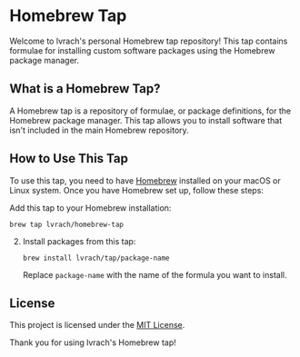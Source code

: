 # Homebrew Tap

Welcome to lvrach's personal Homebrew tap repository! This tap contains formulae for installing custom software packages using the Homebrew package manager.

## What is a Homebrew Tap?

A Homebrew tap is a repository of formulae, or package definitions, for the Homebrew package manager. This tap allows you to install software that isn't included in the main Homebrew repository.

## How to Use This Tap

To use this tap, you need to have [Homebrew](https://brew.sh/) installed on your macOS or Linux system. Once you have Homebrew set up, follow these steps:

Add this tap to your Homebrew installation:

   ```
   brew tap lvrach/homebrew-tap
   ```

2. Install packages from this tap:

   ```
   brew install lvrach/tap/package-name
   ```

   Replace `package-name` with the name of the formula you want to install.


## License

This project is licensed under the [MIT License](LICENSE).


Thank you for using lvrach's Homebrew tap!
